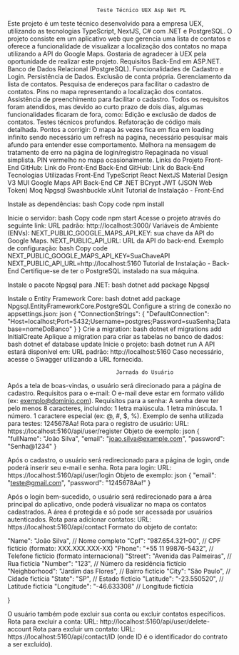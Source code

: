                                 Teste Técnico UEX Asp Net PL

			   


Este projeto é um teste técnico desenvolvido para a empresa UEX, utilizando as tecnologias TypeScript, NextJS, C# com .NET e PostgreSQL. O projeto consiste em um aplicativo web que gerencia uma lista de contatos e oferece a funcionalidade de visualizar a localização dos contatos no mapa utilizando a API do Google Maps.
Gostaria de agradecer à UEX pela oportunidade de realizar este projeto.
Requisitos
Back-End em ASP.NET.
Banco de Dados Relacional (PostgreSQL).
Funcionalidades de Cadastro e Login.
Persistência de Dados.
Exclusão de conta própria.
Gerenciamento da lista de contatos.
Pesquisa de endereços para facilitar o cadastro de contatos.
Pins no mapa representando a localização dos contatos.
Assistência de preenchimento para facilitar o cadastro.
Todos os requisitos foram atendidos, mas devido ao curto prazo de dois dias, algumas funcionalidades ficaram de fora, como:
Edição e exclusão de dados de contatos.
Testes técnicos profundos.
Refatoração de código mais detalhada.
Pontos a corrigir:
O mapa às vezes fica em fica em loading infinito sendo necessário um refresh na pagina, necessário pesquisar mais afundo para entender esse comportamento.
 Melhora na mensagem de tratamento de erro na página de login/registro
Repaginada no visual simplista.
PIN vermelho no mapa ocasionalmente.
Links do Projeto
Front-End GitHub: Link do Front-End
Back-End GitHub: Link do Back-End
Tecnologias Utilizadas
Front-End
TypeScript
React
NextJS
Material Design V3
MUI
Google Maps API
Back-End
C#
.NET
BCrypt
JWT (JSON Web Token)
Moq
Npgsql
Swashbuckle
xUnit
Tutorial de Instalação - Front-End

Instale as dependências:
bash
Copy code
npm install

Inicie o servidor:
bash
Copy code
npm start
Acesse o projeto através do seguinte link:
URL padrão: http://localhost:3000/
Variáveis de Ambiente (ENVs):
NEXT_PUBLIC_GOOGLE_MAPS_API_KEY: sua chave da API do Google Maps.
NEXT_PUBLIC_API_URL: URL da API do back-end.
Exemplo de configuração:
bash
Copy code
NEXT_PUBLIC_GOOGLE_MAPS_API_KEY=SuaChaveAPI
NEXT_PUBLIC_API_URL=http://localhost:5160
Tutorial de Instalação - Back-End
Certifique-se de ter o PostgreSQL instalado na sua máquina.

Instale o pacote Npgsql para .NET:
bash
dotnet add package Npgsql

Instale o Entity Framework Core:
bash
dotnet add package Npgsql.EntityFrameworkCore.PostgreSQL
Configure a string de conexão no appsettings.json:
json
{
  "ConnectionStrings": {
    "DefaultConnection": "Host=localhost;Port=5432;Username=postgres;Password=suaSenha;Database=nomeDoBanco"
  }
}
Crie a migration:
bash
dotnet ef migrations add InitialCreate
Aplique a migration para criar as tabelas no banco de dados:
bash
dotnet ef database update
Inicie o projeto:
bash
dotnet run
A API estará disponível em:
URL padrão: http://localhost:5160
Caso necessário, acesse o Swagger utilizando a URL fornecida.

                                      Jornada do Usuário



Após a tela de boas-vindas, o usuário será direcionado para a página de cadastro.
Requisitos para o e-mail: O e-mail deve estar em formato válido (ex: exemplo@dominio.com).
Requisitos para a senha: A senha deve ter pelo menos 8 caracteres, incluindo:
1 letra maiúscula.
1 letra minúscula.
1 número.
1 caractere especial (ex: @, #, $, %).
Exemplo de senha utilizada para testes: 1245678Aa!
Rota para o registro de usuário:
URL: https://localhost:5160/api/user/register
Objeto de exemplo:
json
{ 
  "fullName": "João Silva",
  "email": "joao.silva@example.com",
  "password": "Senha@1234"
}


Após o cadastro, o usuário será redirecionado para a página de login, onde poderá inserir seu e-mail e senha.
Rota para login:
URL: https://localhost:5160/api/user/login
Objeto de exemplo:
json
{
  "email": "teste@gmail.com",
  "password": "1245678Aa!"
}


Após o login bem-sucedido, o usuário será redirecionado para a área principal do aplicativo, onde poderá visualizar no mapa os contatos cadastrados. A área é protegida e só pode ser acessada por usuários autenticados.
Rota para adicionar contatos:
URL: https://localhost:5160/api/contact
Formato do objeto de contato:


  "Name": "João Silva",               // Nome completo
  "Cpf": "987.654.321-00",             // CPF fictício (formato: XXX.XXX.XXX-XX)
  "Phone": "+55 11 99876-5432",        // Telefone fictício (formato internacional)
  "Street": "Avenida das Palmeiras",   // Rua fictícia
  "Number": "123",                     // Número da residência fictício
  "Neighborhood": "Jardim das Flores", // Bairro fictício
  "City": "São Paulo",                 // Cidade fictícia
  "State": "SP",                       // Estado fictício
  "Latitude": "-23.550520",            // Latitude fictícia
  "Longitude": "-46.633308"            // Longitude fictícia

}

O usuário também pode excluir sua conta ou excluir contatos específicos.
Rota para excluir a conta:
URL: http://localhost:5160/api/user/delete-account
Rota para excluir um contato:
URL: https://localhost:5160/api/contact/ID (onde ID é o identificador do contrato a ser excluído).

